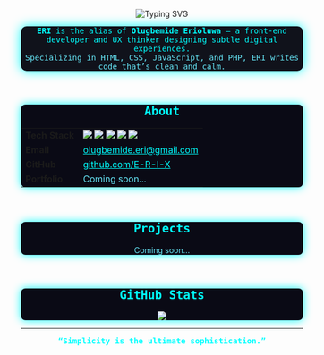 <!-- Profile README for ERI (Olugbemide Erioluwa) -->

<p align="center">
  <img src="https://readme-typing-svg.demolab.com?font=Orbitron&size=28&duration=3500&pause=1000&color=00FFFF&vCenter=true&center=true&width=700&lines=ERI+%E2%80%94+Web+Developer;UX+Designer+%7C+Front-End+Specialist;Code+that%E2%80%99s+Clean+and+Calm+%F0%9F%92%AA" alt="Typing SVG">
</p>

<p align="center" style="font-family:'Share Tech Mono', 'Orbitron', monospace; color:#00ffff; background:#10121b; border-radius:10px; box-shadow:0 0 20px #00ffff;">
  <b>ERI</b> is the alias of <b>Olugbemide Erioluwa</b> — a front-end developer and UX thinker designing subtle digital experiences.<br>
  <span style="color:#67e8f9;">Specializing in HTML, CSS, JavaScript, and PHP, ERI writes code that’s clean and calm.</span>
</p>

<br/>

<div align="center" style="background:#0a0a15; border-radius:8px; box-shadow:0 0 16px #00ffff;">
  
  <h2 style="font-family:'Orbitron', 'Share Tech Mono', monospace; color:#00FFFF;">About</h2>
  
  <table>
    <tr>
      <td><b>Tech Stack</b></td>
      <td>
        <img src="https://img.shields.io/badge/HTML5-0a0a15?style=for-the-badge&logo=html5&logoColor=00ffff"/>
        <img src="https://img.shields.io/badge/CSS3-0a0a15?style=for-the-badge&logo=css3&logoColor=00ffff"/>
        <img src="https://img.shields.io/badge/JavaScript-0a0a15?style=for-the-badge&logo=javascript&logoColor=00ffff"/>
        <img src="https://img.shields.io/badge/PHP-0a0a15?style=for-the-badge&logo=php&logoColor=00ffff"/>
        <img src="https://img.shields.io/badge/C-0a0a15?style=for-the-badge&logo=c&logoColor=00ffff"/>
      </td>
    </tr>
    <tr>
      <td><b>Email</b></td>
      <td>
        <a href="mailto:olugbemide.eri@gmail.com" style="color:#00ffff;">olugbemide.eri@gmail.com</a>
      </td>
    </tr>
    <tr>
      <td><b>GitHub</b></td>
      <td>
        <a href="https://github.com/E-R-I-X" style="color:#00ffff;">github.com/E-R-I-X</a>
      </td>
    </tr>
    <tr>
      <td><b>Portfolio</b></td>
      <td>
        <span style="color:#67e8f9;">Coming soon...</span>
      </td>
    </tr>
  </table>

</div>

<br/>

<div align="center" style="background:#0a0a15; border-radius:8px; box-shadow:0 0 16px #00ffff;">
  <h2 style="font-family:'Orbitron', 'Share Tech Mono', monospace; color:#00FFFF;">Projects</h2>
  <p style="color:#67e8f9;">Coming soon...</p>
</div>

<br/>

<div align="center" style="background:#0a0a15; border-radius:8px; box-shadow:0 0 16px #00ffff;">
  <h2 style="font-family:'Orbitron', 'Share Tech Mono', monospace; color:#00FFFF;">GitHub Stats</h2>
  <img src="https://github-readme-stats.vercel.app/api?username=E-R-I-X&show_icons=true&theme=tokyonight&hide_border=true&title_color=00ffff&icon_color=00ffff&text_color=67e8f9&bg_color=0a0a15"/>
</div>

---

<p align="center" style="color:#00ffff; font-family:'Share Tech Mono', 'Orbitron', monospace;">
  <b>“Simplicity is the ultimate sophistication.”</b>
</p>

<!--
Fonts: Orbitron, Share Tech Mono (Google Fonts)
Aesthetic: Neon blue, dark backgrounds, clean & minimal
-->
